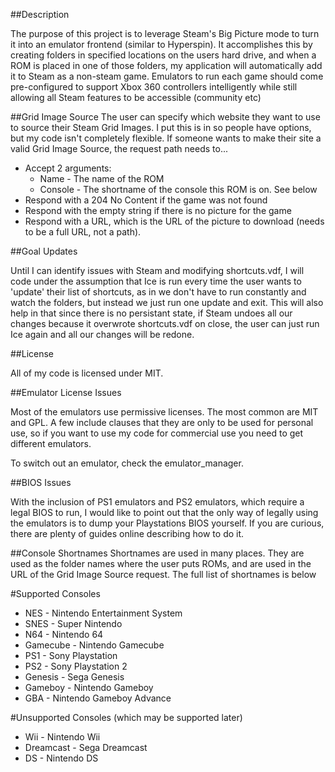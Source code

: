 ##Description

The purpose of this project is to leverage Steam's Big Picture mode to turn it
into an emulator frontend (similar to Hyperspin). It accomplishes this by
creating folders in specified locations on the users hard drive, and when a ROM
is placed in one of those folders, my application will automatically add it to
Steam as a non-steam game. Emulators to run each game should come 
pre-configured to support Xbox 360 controllers intelligently while still 
allowing all Steam features to be accessible (community etc)

##Grid Image Source
The user can specify which website they want to use to source their Steam Grid
Images. I put this is in so people have options, but my code isn't completely
flexible. If someone wants to make their site a valid Grid Image Source, the
request path needs to...

- Accept 2 arguments:
  - Name - The name of the ROM
  - Console - The shortname of the console this ROM is on. See below
- Respond with a 204 No Content if the game was not found
- Respond with the empty string if there is no picture for the game
- Respond with a URL, which is the URL of the picture to download (needs to be
  a full URL, not a path).
  
##Goal Updates

Until I can identify issues with Steam and modifying shortcuts.vdf, I will code
under the assumption that Ice is run every time the user wants to 'update'
their list of shortcuts, as in we don't have to run constantly and watch the
folders, but instead we just run one update and exit. This will also help in
that since there is no persistant state, if Steam undoes all our changes
because it overwrote shortcuts.vdf on close, the user can just run Ice again
and all our changes will be redone.

##License

All of my code is licensed under MIT.

##Emulator License Issues

Most of the emulators use permissive licenses. The most common are MIT and GPL.
A few include clauses that they are only to be used for personal use, so if you
want to use my code for commercial use you need to get different emulators.

To switch out an emulator, check the emulator_manager.

##BIOS Issues

With the inclusion of PS1 emulators and PS2 emulators, which require a legal
BIOS to run, I would like to point out that the only way of legally using the
emulators is to dump your Playstations BIOS yourself. If you are curious, there
are plenty of guides online describing how to do it.

##Console Shortnames
Shortnames are used in many places. They are used as the folder names where the
user puts ROMs, and are used in the URL of the Grid Image Source request. The
full list of shortnames is below

#Supported Consoles

* NES - Nintendo Entertainment System
* SNES - Super Nintendo
* N64 - Nintendo 64
* Gamecube - Nintendo Gamecube
* PS1 - Sony Playstation
* PS2 - Sony Playstation 2
* Genesis - Sega Genesis
* Gameboy - Nintendo Gameboy
* GBA - Nintendo Gameboy Advance

#Unsupported Consoles (which may be supported later)

* Wii - Nintendo Wii
* Dreamcast - Sega Dreamcast
* DS - Nintendo DS
